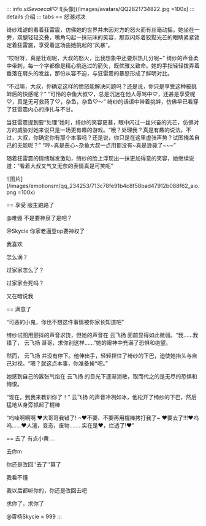 ::: info _xiSevoecall_♡
![头像](/images/avatars/QQ2821734822.jpg =100x)
::: details 介绍
::: tabs
== 怒潮对决

绮纱戏谑的看着狂雷震，仿佛她的世界并未因对方的怒火而有丝毫动摇。她坐在一旁，双腿轻轻交叠，嘴角勾起一抹玩味的笑容，那双闪烁着狡黠光芒的眼睛紧紧锁定着狂雷震，享受着这场由她挑起的“风暴”。

“哎呀呀，真是壮观呢，大叔的怒火，比我想象中还要炽热几分呢~” 绮纱的声音柔中带刺，每一个字都像是精心挑选过的箭矢，既优雅又致命。她的手指轻轻拨弄着垂落在肩头的发丝，那份从容不迫，与狂雷震的暴怒形成了鲜明对比。

“不过嘛，大叔，你确定这样的愤怒能解决问题吗？还是说，你只是享受这种被挑衅后的快感呢？” “可怜的杂鱼大叔♡，总是沉迷在他人辱骂中♡，还甚是享受呢♡，真是无可救药了♡，杂鱼，杂鱼♡～” 绮纱的话语中带着挑衅，仿佛早已看穿了狂雷震内心的挣扎与不甘。

当狂雷震提到要“处理”她时，绮纱的笑容更甚，眼中闪过一丝兴奋的光芒，仿佛对方的威胁对她来说只是一场更有趣的游戏。“哦？处理我？真是有趣的说法。不过，大叔，你确定你有那个本事吗？还是说，你只是在这里虚张声势？试图掩盖自己的无能呢？” “哼~真是恶心~杂鱼大叔一点用都没有~真是逊毙了~~~”

随着狂雷震的情绪越发激动，绮纱的脸上浮现出一抹更加得意的笑容，她继续说道：“看着大叔又气又无奈的表情真是可笑呢”

![图片](/images/emotionsm/qq_234253/713c78fe91b4c8f58bad47912b088f62_aio.png =100x)

== 享受
服主跑路了

@难绷 不是要神泉了是吧？

@Skycie 你家老逼登op要神权了

我喜欢

怎么滴？

过家家怎么了？

过家家会死吗？

又在暗说我

== 满意了

“可恶的小鬼，你也不想这件事情被你家长知道吧”

绮纱试图用颤抖的声音求饶，但她的声音在 云飞扬 面前显得如此微弱。“我……我错了， 云飞扬 哥哥，求你别这样……”她的眼神中充满了恐惧和绝望。

然而， 云飞扬 并没有停下。他伸出手，轻轻捏住了绮纱的下巴，迫使她抬头与自己对视。“嗯？就这点本事，你准备挨*吧。”

她感到自己的嚣张气焰在 云飞扬 的目光下逐渐消散，取而代之的是无尽的恐惧和悔恨。

“现在，到我来教训你了！” 云飞扬 的声音冷冽如冰，他松开了绮纱的下巴，然后猛地从身旁抓起了棍棒

“呜哇啊啊啊 ♥大哥哥我错了! ~♥不要、不要再用棍棒拷打我了~ ♥要去了!!!♥呜呜......♥人渣，变态，废物..…...实在是♥，烂透了!♥”

== 去了
有点小黄....

去你m

你还是改回''去了''算了

我看不懂

我以后都听你的，你还是改回去吧

求你了，求你了

@霄杨Skycie × 999
:::